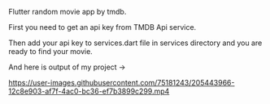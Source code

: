Flutter random movie app by tmdb.

First you need to get an api key from TMDB Api service.

Then add your api key to services.dart file in services directory and you are ready to find your movie. 

And here is output of my project ->



https://user-images.githubusercontent.com/75181243/205443966-12c8e903-af7f-4ac0-bc36-ef7b3899c299.mp4

